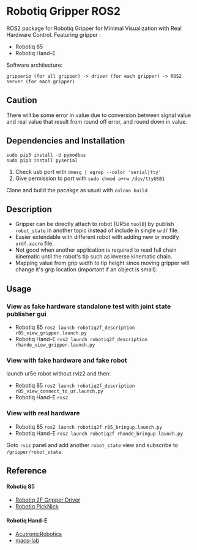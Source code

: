 # Robotiq Gripper ROS2
ROS2 package for Robotiq Gripper for Minimal Visualization with Real Hardware Control. Featuring gripper :
- Robotiq 85
- Robotiq Hand-E

Software architecture:

`gripperio (for all gripper) -> driver (for each gripper) -> ROS2 server (for each gripper)`

## Caution
There will be some error in value due to conversion between signal value and real value that result from round off error, and round down in value.

## Dependencies and Installation
```
sudo pip3 install -U pymodbus
sudo pip3 install pyserial
```
1. Check usb port with `dmesg | egrep --color 'serial|tty'`
2. Give permission to port with `sudo chmod a+rw /dev/ttyUSB1`

Clone and build the pacakge as usual with `colcon build`

## Description
- Gripper can be directly attach to robot (UR5e `tool0`) by publish `robot_state` in another topic instead of include in single `urdf` file.
- Easier extendable with different robot with adding new or modify `urdf.xacro` file.
- Not good when another application is required to read full chain kinematic until the robot's tip such as inverse kinematic chain.
- Mapping value from grip width to tip height since moving gripper will change it's grip location (important if an object is small).

## Usage
### View as fake hardware standalone test with joint state publisher gui

- Robotiq 85 ```ros2 launch robotiq2f_description r85_view_gripper.launch.py```
- Robotiq Hand-E ```ros2 launch robotiq2f_description rhande_view_gripper.launch.py```

### View with fake hardware and fake robot
launch ur5e robot without rviz2 and then:
- Robotiq 85 ```ros2 launch robotiq2f_description r85_view_connect_to_ur.launch.py```
- Robotiq Hand-E ```ros2 ```

### View with real hardware
- Robotiq 85 ```ros2 launch robotiq2f r85_bringup.launch.py```
- Robotiq Hand-E ```ros2 launch robotiq2f rhande_bringup.launch.py ```

Goto `rviz` panel and add another `robot_state` view and subscribe to `/gripper/robot_state`.

## Reference
#### Robotiq 85
- [Robotiq 2F Gripper Driver](https://github.com/KavrakiLab/robotiq_85_gripper)
- [Robotiq PickNick](https://github.com/PickNikRobotics/robotiq_85_gripper)
#### Robotiq Hand-E
- [AcutronicRobotics](https://github.com/AcutronicRobotics/robotiq_modular_gripper)
- [macs-lab](https://github.com/macs-lab/robotiq_hande_ros_driver)